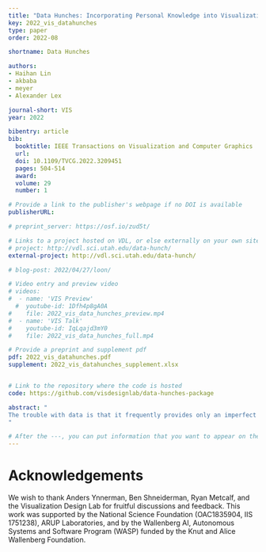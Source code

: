 ```yaml
---
title: "Data Hunches: Incorporating Personal Knowledge into Visualizations"
key: 2022_vis_datahunches
type: paper
order: 2022-08

shortname: Data Hunches

authors:
- Haihan Lin
- akbaba
- meyer
- Alexander Lex

journal-short: VIS
year: 2022

bibentry: article
bib:
  booktitle: IEEE Transactions on Visualization and Computer Graphics
  url:
  doi: 10.1109/TVCG.2022.3209451
  pages: 504-514
  award:
  volume: 29
  number: 1

# Provide a link to the publisher's webpage if no DOI is available
publisherURL:

# preprint_server: https://osf.io/zud5t/

# Links to a project hosted on VDL, or else externally on your own site
# project: http://vdl.sci.utah.edu/data-hunch/
external-project: http://vdl.sci.utah.edu/data-hunch/

# blog-post: 2022/04/27/loon/

# Video entry and preview video
# videos:
#  - name: 'VIS Preview'
  #  youtube-id: 1Dfh4p8gA0A
#    file: 2022_vis_data_hunches_preview.mp4
#  - name: 'VIS Talk'
#    youtube-id: IqLqajd3mY0
#    file: 2022_vis_data_hunches_full.mp4

# Provide a preprint and supplement pdf
pdf: 2022_vis_datahunches.pdf
supplement: 2022_vis_datahunches_supplement.xlsx


# Link to the repository where the code is hosted
code: https://github.com/visdesignlab/data-hunches-package

abstract: "
The trouble with data is that it frequently provides only an imperfect representation of a phenomenon of interest. Experts who are familiar with their datasets will often make implicit, mental corrections when analyzing a dataset, or will be cautious not to be overly confident about their findings if caveats are present. However, personal knowledge about the caveats of a dataset is typically not incorporated in a structured way, which is problematic if others who lack that knowledge interpret the data. In this work, we define such analysts' knowledge about datasets as data hunches. We differentiate data hunches from uncertainty and discuss types of hunches. We then explore ways of recording data hunches, and, based on a prototypical design, develop recommendations for designing visualizations that support data hunches. We conclude by discussing various challenges associated with data hunches, including the potential for harm and challenges for trust and privacy. We envision that data hunches will empower analysts to externalize their knowledge, facilitate collaboration and communication, and support the ability to learn from others' data hunches.
"

# After the ---, you can put information that you want to appear on the website using markdown formatting or HTML. A good example are acknowledgements, extra references, an erratum, etc.
---
```

# Acknowledgements
We wish to thank Anders Ynnerman, Ben Shneiderman, Ryan Metcalf, and the Visualization Design Lab for fruitful discussions and feedback. This work was supported by the National Science Foundation (OAC1835904, IIS 1751238), ARUP Laboratories, and by the Wallenberg AI, Autonomous Systems and Software Program (WASP) funded by the Knut and Alice Wallenberg Foundation.

